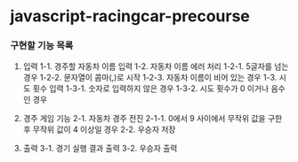 # javascript-racingcar-precourse

### 구현할 기능 목록

1. 입력
   1-1. 경주할 자동차 이름 입력
   1-2. 자동차 이름 에러 처리
      1-2-1. 5글자를 넘는 경우
      1-2-2. 문자열이 콤마(,)로 시작
      1-2-3. 자동차 이름이 비어 있는 경우
   1-3. 시도 횟수 입력
      1-3-1. 숫자로 입력하지 않은 경우
      1-3-2. 시도 횟수가 0 이거나 음수인 경우

2. 경주 게임 기능
   2-1. 자동차 경주 전진
      2-1-1. 0에서 9 사이에서 무작위 값을 구한 후 무작위 값이 4 이상일 경우
   2-2. 우승자 저장

3. 출력
   3-1. 경기 실행 결과 출력
   3-2. 우승자 출력
